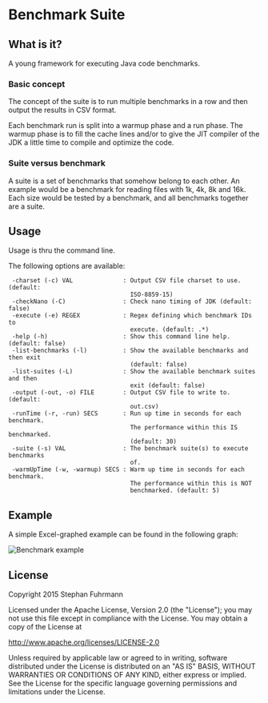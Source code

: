 # Benchmark Suite

## What is it?

A young framework for executing Java code benchmarks.

### Basic concept

The concept of the suite is to run multiple benchmarks in a row
and then output the results in CSV format.

Each benchmark run is split into a warmup phase and a run phase.
The warmup phase is to fill the cache lines and/or to give the JIT compiler
of the JDK a little time to compile and optimize the code.

### Suite versus benchmark

A suite is a set of benchmarks that somehow belong to each other.
An example would be a benchmark for reading files with 1k, 4k, 8k and 16k.
Each size would be tested by a benchmark, and all benchmarks
together are a suite.

## Usage

Usage is thru the command line. 

The following options are available:

```
 -charset (-c) VAL              : Output CSV file charset to use. (default:
                                  ISO-8859-15)
 -checkNano (-C)                : Check nano timing of JDK (default: false)
 -execute (-e) REGEX            : Regex defining which benchmark IDs to
                                  execute. (default: .*)
 -help (-h)                     : Show this command line help. (default: false)
 -list-benchmarks (-l)          : Show the available benchmarks and then exit
                                  (default: false)
 -list-suites (-L)              : Show the available benchmark suites and then
                                  exit (default: false)
 -output (-out, -o) FILE        : Output CSV file to write to. (default:
                                  out.csv)
 -runTime (-r, -run) SECS       : Run up time in seconds for each benchmark.
                                  The performance within this IS benchmarked.
                                  (default: 30)
 -suite (-s) VAL                : The benchmark suite(s) to execute benchmarks
                                  of.
 -warmUpTime (-w, -warmup) SECS : Warm up time in seconds for each benchmark.
                                  The performance within this is NOT
                                  benchmarked. (default: 5)
```

## Example

A simple Excel-graphed example can be found in the following graph:

![Benchmark example](http://sfuhrm.de/wp-content/uploads/2015/07/cetus-10.png)

## License

Copyright 2015 Stephan Fuhrmann

Licensed under the Apache License, Version 2.0 (the "License");
you may not use this file except in compliance with the License.
You may obtain a copy of the License at

http://www.apache.org/licenses/LICENSE-2.0

Unless required by applicable law or agreed to in writing, software
distributed under the License is distributed on an "AS IS" BASIS,
WITHOUT WARRANTIES OR CONDITIONS OF ANY KIND, either express or implied.
See the License for the specific language governing permissions and
limitations under the License.
